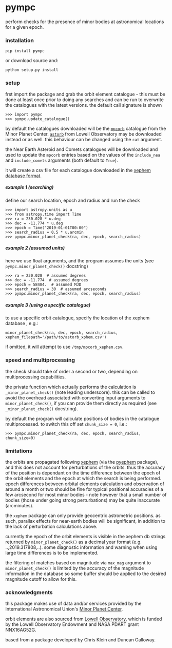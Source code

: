 pympc
=====

perform checks for the presence of minor bodies at astronomical locations for a given epoch.

### installation

`pip install pympc`

or download source and:

`python setup.py install`

### setup
frst import the package and grab the orbit element catalogue - this must be done at least once prior to doing any searches
and can be run to overwrite the catalogues with the latest versions. the default call signature is shown
```
>>> import pympc
>>> pympc.update_catalogue()
```

by default the catalogues downloaded will be the [`mpcorb`](https://www.minorplanetcenter.net/data) catalogue 
from the Minor Planet Center. [`astorb`](https://asteroid.lowell.edu/main/astorb) from Lowell Observatory may be
downloaded instead or as well. this behaviour can be changed using the `cat` argument.

the Near Earth Asteroid and Comets catalogues will be downloaded and used to update the `mpcorb` entries based on 
the values of the `include_nea` and `include_comets` arguments (both default to `True`).
 
 it will create a csv file for each catalogue downloaded in the 
 [xephem database format](http://www.clearskyinstitute.com/xephem/help/xephem.html#mozTocId468501).

##### example 1 (searching)
define our search location, epoch and radius and run the check
```
>>> import astropy.units as u
>>> from astropy.time import Time
>>> ra = 230.028 * u.deg
>>> dec = -11.774 * u.deg
>>> epoch = Time("2019-01-01T00:00")
>>> search_radius = 0.5 * u.arcmin
>>> pympc.minor_planet_check(ra, dec, epoch, search_radius)
```


##### example 2 (assumed units)
here we use float arguments, and the program assumes the units (see `pympc.minor_planet_check()` docstring)
```
>>> ra = 230.028  # assumed degrees
>>> dec = -11.774  # assumed degrees
>>> epoch = 58484.  # assumed MJD
>>> search_radius = 30  # assumed arcseconds
>>> pympc.minor_planet_check(ra, dec, epoch, search_radius)
```

##### example 3 (using a specific catalogue)
to use a specific orbit catalogue, specify the location of the xephem database , e.g.:

```
minor_planet_check(ra, dec, epoch, search_radius, xephem_filepath='/path/to/astorb_xphem.csv')
```

if omitted, it will attempt to use `/tmp/mpcorb_xephem.csv`.

### speed and multiprocessing
the check should take of order a second or two, depending on multiprocessing capabilities.

the private function which actually performs the calculation is `_minor_planet_check()` (note leading underscore).
this can be called to avoid the overhead associated with converting input arguments to `minor_planet_check()`, if
you can provide them directly as required (see `_minor_planet_check()` docstring).

by default the program will calculate positions of bodies in the catalogue multiprocessed. to switch this off set
`chunk_size = 0`, i.e.:

```
>>> pympc.minor_planet_check(ra, dec, epoch, search_radius, chunk_size=0)
```

### limitations
the orbits are propagated following [xephem](http://www.clearskyinstitute.com/xephem) (via the 
[pyephem](https://rhodesmill.org/pyephem/) package), and this does not account for perturbations of the orbits. thus 
the accuracy of the position is dependant on the time difference between the epoch of the orbit elements and the epoch 
at which the search is being performed. epoch differences between orbital elements calculation and observation of 
around a month or two should be fine for typical positional accuracies of a few arcsecond for most minor bodies - note
however that a small number of bodies (those under going strong perturbations) may be quite inaccurate (arcminutes).

the `xephem` package can only provide geocentric astrometric positions. as such, parallax effects for near-earth 
bodies will be significant, in addition to the lack of perturbation calculations above.

currently the epoch of the orbit elements is visible in the xephem db strings returned by `minor_planet_check()` as a
decimal year format (e.g. ..,2019.317808,..). some diagnostic information and warning when using large time differences
is to be implemented.

the filtering of matches based on magnitude via `max_mag` argument to `minor_planet_check()` is limited by the accuracy 
of the magnitude information in the database so some buffer should be applied to the desired magnitude cutoff to allow 
for this.

### acknowledgments
this package makes use of data and/or services provided by the International Astronomical Union's 
[Minor Planet Center](https://www.minorplanetcenter.net).

orbit elements are also sourced from [Lowell Observatory](https://asteroid.lowell.edu/main/), which is funded by the 
Lowell Observatory Endowment and NASA PDART grant NNX16AG52G.


based from a package developed by Chris Klein and Duncan Galloway.